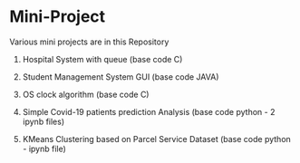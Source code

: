 # Mini-Project
Various mini projects are in this Repository

1. Hospital System with queue (base code C)

2. Student Management System GUI (base code JAVA)
4. OS clock algorithm (base code C)
5. Simple Covid-19 patients prediction Analysis (base code python - 2 ipynb files)
6. KMeans Clustering based on Parcel Service Dataset (base code python - ipynb file)
